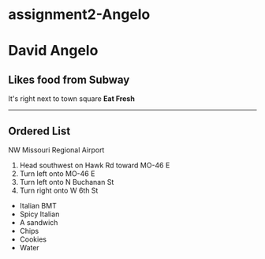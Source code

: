 # assignment2-Angelo
# David Angelo
## Likes food from Subway

It's right next to town square **Eat Fresh**

---
## Ordered List
NW Missouri Regional Airport
1. Head southwest on Hawk Rd toward MO-46 E
2. Turn left onto MO-46 E
3. Turn left onto N Buchanan St
4. Turn right onto W 6th St

* Italian BMT
* Spicy Italian
* A sandwich
* Chips
* Cookies
* Water